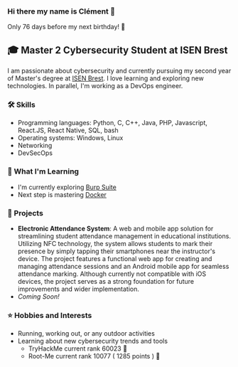 ### Hi there my name is Clément 👋

Only 76 days before my next birthday! 🎂

## 🎓 Master 2 Cybersecurity Student at ISEN Brest

I am passionate about cybersecurity and currently pursuing my second year of Master's degree at [ISEN Brest](https://isen-brest.fr/). I love learning and exploring new technologies.
In parallel, I'm working as a DevOps engineer.

### 🛠️ Skills

- Programming languages: Python, C, C++, Java, PHP, Javascript, React.JS, React Native, SQL, bash
- Operating systems: Windows, Linux
- Networking
- DevSecOps

### 🌱 What I'm Learning

- I'm currently exploring [Burp Suite](https://portswigger.net/burp)
- Next step is mastering [Docker](https://www.docker.com/)

### 📂 Projects

- **Electronic Attendance System**: A web and mobile app solution for streamlining student attendance management in educational institutions. Utilizing NFC technology, the system allows students to mark their presence by simply tapping their smartphones near the instructor's device. The project features a functional web app for creating and managing attendance sessions and an Android mobile app for seamless attendance marking. Although currently not compatible with iOS devices, the project serves as a strong foundation for future improvements and wider implementation.
- _Coming Soon!_

### ⭐ Hobbies and Interests

- Running, working out, or any outdoor activities
- Learning about new cybersecurity trends and tools
    - TryHackMe current rank 60023 🎉
    - Root-Me current rank 10077 ( 1285 points ) 🎉  
